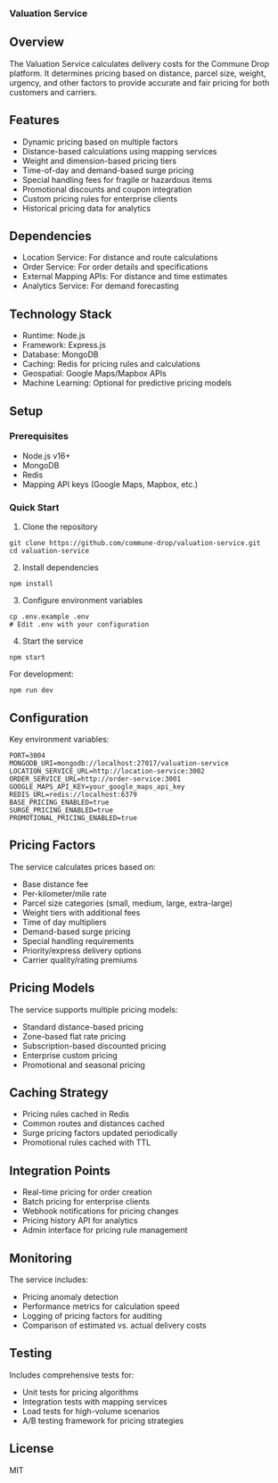 ### Valuation Service

## Overview

The Valuation Service calculates delivery costs for the Commune Drop platform. It determines pricing based on distance, parcel size, weight, urgency, and other factors to provide accurate and fair pricing for both customers and carriers.

## Features

- Dynamic pricing based on multiple factors
- Distance-based calculations using mapping services
- Weight and dimension-based pricing tiers
- Time-of-day and demand-based surge pricing
- Special handling fees for fragile or hazardous items
- Promotional discounts and coupon integration
- Custom pricing rules for enterprise clients
- Historical pricing data for analytics

## Dependencies

- Location Service: For distance and route calculations
- Order Service: For order details and specifications
- External Mapping APIs: For distance and time estimates
- Analytics Service: For demand forecasting

## Technology Stack

- Runtime: Node.js
- Framework: Express.js
- Database: MongoDB
- Caching: Redis for pricing rules and calculations
- Geospatial: Google Maps/Mapbox APIs
- Machine Learning: Optional for predictive pricing models

## Setup

### Prerequisites

- Node.js v16+
- MongoDB
- Redis
- Mapping API keys (Google Maps, Mapbox, etc.)

### Quick Start

1. Clone the repository

```shellscript
git clone https://github.com/commune-drop/valuation-service.git
cd valuation-service
```

2. Install dependencies

```shellscript
npm install
```

3. Configure environment variables

```shellscript
cp .env.example .env
# Edit .env with your configuration
```

4. Start the service

```shellscript
npm start
```

For development:

```shellscript
npm run dev
```

## Configuration

Key environment variables:

```plaintext
PORT=3004
MONGODB_URI=mongodb://localhost:27017/valuation-service
LOCATION_SERVICE_URL=http://location-service:3002
ORDER_SERVICE_URL=http://order-service:3001
GOOGLE_MAPS_API_KEY=your_google_maps_api_key
REDIS_URL=redis://localhost:6379
BASE_PRICING_ENABLED=true
SURGE_PRICING_ENABLED=true
PROMOTIONAL_PRICING_ENABLED=true
```

## Pricing Factors

The service calculates prices based on:

- Base distance fee
- Per-kilometer/mile rate
- Parcel size categories (small, medium, large, extra-large)
- Weight tiers with additional fees
- Time of day multipliers
- Demand-based surge pricing
- Special handling requirements
- Priority/express delivery options
- Carrier quality/rating premiums

## Pricing Models

The service supports multiple pricing models:

- Standard distance-based pricing
- Zone-based flat rate pricing
- Subscription-based discounted pricing
- Enterprise custom pricing
- Promotional and seasonal pricing

## Caching Strategy

- Pricing rules cached in Redis
- Common routes and distances cached
- Surge pricing factors updated periodically
- Promotional rules cached with TTL

## Integration Points

- Real-time pricing for order creation
- Batch pricing for enterprise clients
- Webhook notifications for pricing changes
- Pricing history API for analytics
- Admin interface for pricing rule management

## Monitoring

The service includes:

- Pricing anomaly detection
- Performance metrics for calculation speed
- Logging of pricing factors for auditing
- Comparison of estimated vs. actual delivery costs

## Testing

Includes comprehensive tests for:

- Unit tests for pricing algorithms
- Integration tests with mapping services
- Load tests for high-volume scenarios
- A/B testing framework for pricing strategies

## License

MIT
